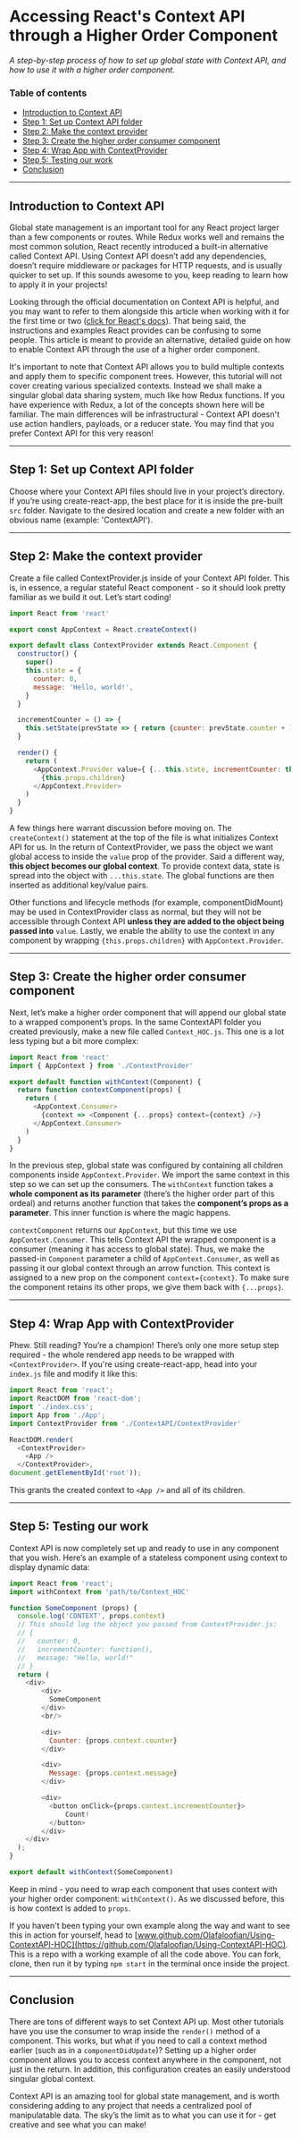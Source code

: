 # Accessing React's Context API through a Higher Order Component

*A step-by-step process of how to set up global state with Context API, and how to use it with a higher order component.* 

### Table of contents

* [Introduction to Context API](https://github.com/Olafaloofian/Using-ContextAPI-HOC#introduction-to-context-api)
* [Step 1: Set up Context API folder](https://github.com/Olafaloofian/Using-ContextAPI-HOC#step-1-set-up-context-api-folder)
* [Step 2: Make the context provider](https://github.com/Olafaloofian/Using-ContextAPI-HOC#step-2-make-the-context-provider)
* [Step 3: Create the higher order consumer component](https://github.com/Olafaloofian/Using-ContextAPI-HOC#step-3-create-the-higher-order-consumer-component)
* [Step 4: Wrap App with ContextProvider](https://github.com/Olafaloofian/Using-ContextAPI-HOC#step-4-wrap-app-with-contextprovider)
* [Step 5: Testing our work](https://github.com/Olafaloofian/Using-ContextAPI-HOC#step-5-testing-our-work)
* [Conclusion](https://github.com/Olafaloofian/Using-ContextAPI-HOC#conclusion)

---

## Introduction to Context API
Global state management is an important tool for any React project larger than a few components or routes. While Redux works well and remains the most common solution, React recently introduced a built-in alternative called Context API. Using Context API doesn’t add any dependencies, doesn’t require middleware or packages for HTTP requests, and is usually quicker to set up. If this sounds awesome to you, keep reading to learn how to apply it in your projects!

Looking through the official documentation on Context API is helpful, and you may want to refer to them alongside this article when working with it for the first time or two ([click for React's docs](https://reactjs.org/docs/context.html)). That being said, the instructions and examples React provides can be confusing to some people. This article is meant to provide an alternative, detailed guide on how to enable Context API through the use of a higher order component.

It's important to note that Context API allows you to build multiple contexts and apply them to specific component trees. However, this tutorial will not cover creating various specialized contexts. Instead we shall make a singular global data sharing system, much like how Redux functions. If you have experience with Redux, a lot of the concepts shown here will be familiar. The main differences will be infrastructural - Context API doesn't use action handlers, payloads, or a reducer state. You may find that you prefer Context API for this very reason!

---

## Step 1: Set up Context API folder
Choose where your Context API files should live in your project’s directory. If you’re using create-react-app, the best place for it is inside the pre-built `src` folder. Navigate to the desired location and create a new folder with an obvious name (example: 'ContextAPI').

---

## Step 2: Make the context provider
Create a file called ContextProvider.js inside of your Context API folder. This is, in essence, a regular stateful React component - so it should look pretty familiar as we build it out. Let’s start coding!

```javascript
import React from 'react'

export const AppContext = React.createContext()

export default class ContextProvider extends React.Component {
  constructor() {
    super()
    this.state = {
      counter: 0,
      message: 'Hello, world!',
    }
  }

  incrementCounter = () => {
    this.setState(prevState => { return {counter: prevState.counter + 1} })
  }

  render() {
    return (
      <AppContext.Provider value={ {...this.state, incrementCounter: this.incrementCounter} }>
        {this.props.children}
      </AppContext.Provider>
    )
  }
}
```

A few things here warrant discussion before moving on. The `createContext()` statement at the top of the file is what initializes Context API for us. In the return of ContextProvider, we pass the object we want global access to inside the `value` prop of the provider. Said a different way, **this object becomes our global context**. To provide context data, state is spread into the object with `...this.state`. The global functions are then inserted as additional key/value pairs.

Other functions and lifecycle methods (for example, componentDidMount) may be used in ContextProvider class as normal, but they will not be accessible through Context API **unless they are added to the object being passed into** `value`. Lastly, we enable the ability to use the context in any component by wrapping `{this.props.children}` with `AppContext.Provider`.

---

## Step 3: Create the higher order consumer component
Next, let’s make a higher order component that will append our global state to a wrapped component’s props. In the same ContextAPI folder you created previously, make a new file called `Context_HOC.js`. This one is a lot less typing but a bit more complex:

```javascript
import React from 'react'
import { AppContext } from './ContextProvider'

export default function withContext(Component) {
  return function contextComponent(props) {
    return (
      <AppContext.Consumer>
        {context => <Component {...props} context={context} />}
      </AppContext.Consumer>
    )
  }
}
```

In the previous step, global state was configured by containing all children components inside `AppContext.Provider`. We import the same context in this step so we can set up the consumers. The `withContext` function takes a **whole component as its parameter** (there’s the higher order part of this ordeal) and returns another function that takes the **component’s props as a parameter**. This inner function is where the magic happens. 

`contextComponent` returns our `AppContext`, but this time we use `AppContext.Consumer`. This tells Context API the wrapped component is a consumer (meaning it has access to global state). Thus, we make the passed-in `Component` parameter a child of `AppContext.Consumer`, as well as passing it our global context through an arrow function. This context is assigned to a new prop on the component `context={context}`. To make sure the component retains its other props, we give them back with `{...props}`.

---

## Step 4: Wrap App with ContextProvider
Phew. Still reading? You’re a champion! There’s only one more setup step required - the whole rendered app needs to be wrapped with `<ContextProvider>`. If you're using create-react-app, head into your `index.js` file and modify it like this:

```javascript
import React from 'react';
import ReactDOM from 'react-dom';
import './index.css';
import App from './App';
import ContextProvider from './ContextAPI/ContextProvider'

ReactDOM.render(
  <ContextProvider>
    <App />
  </ContextProvider>,
document.getElementById('root'));
```

This grants the created context to `<App />` and all of its children.

---

## Step 5: Testing our work
Context API is now completely set up and ready to use in any component that you wish. Here’s an example of a stateless component using context to display dynamic data: 

```javascript
import React from 'react';
import withContext from 'path/to/Context_HOC'

function SomeComponent (props) {
  console.log('CONTEXT', props.context)
  // This should log the object you passed from ContextProvider.js:
  // {
  //   counter: 0,
  //   incrementCounter: function(),
  //   message: "Hello, world!"
  // }
  return (
    <div>
        <div>
          SomeComponent
        </div>
        <br/>

        <div>
          Counter: {props.context.counter}
        </div>

        <div>
          Message: {props.context.message}
        </div>

        <div>
          <button onClick={props.context.incrementCounter}>
              Count!
          </button>
        </div>
    </div>
  );
} 

export default withContext(SomeComponent)
```

Keep in mind - you need to wrap each component that uses context with your higher order component: `withContext()`. As we discussed before, this is how context is added to `props`.

If you haven't been typing your own example along the way and want to see this in action for yourself, head to [www.github.com/Olafaloofian/Using-ContextAPI-HOC](https://github.com/Olafaloofian/Using-ContextAPI-HOC). This is a repo with a working example of all the code above. You can fork, clone, then run it by typing `npm start` in the terminal once inside the project.

---

## Conclusion
There are tons of different ways to set Context API up. Most other tutorials have you use the consumer to wrap inside the `render()` method of a component. This works, but what if you need to call a context method earlier (such as in a `componentDidUpdate`)? Setting up a higher order component allows you to access context anywhere in the component, not just in the return. In addition, this configuration creates an easily understood singular global context.

Context API is an amazing tool for global state management, and is worth considering adding to any project that needs a centralized pool of manipulatable data. The sky’s the limit as to what you can use it for - get creative and see what you can make!